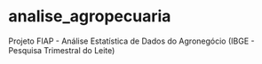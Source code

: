 # analise_agropecuaria
Projeto FIAP - Análise Estatística de Dados do Agronegócio (IBGE - Pesquisa Trimestral do Leite)
